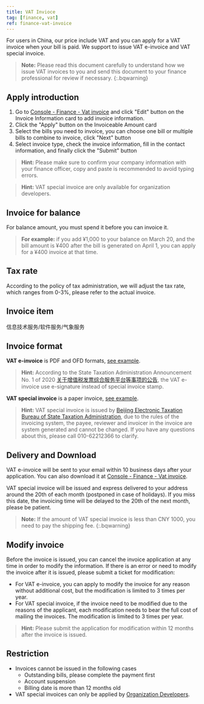 ```yaml
---
title: VAT Invioce
tag: [finance, vat]
ref: finance-vat-invoice
---
```


For users in China, our price include VAT and you can apply for a VAT invoice when your bill is paid. We support to issue VAT e-invoice and VAT special invoice.

> **Note:** Please read this document carefully to understand how we issue VAT invoices to you and send this document to your finance professional for review if necessary.
{:.bqwarning}

## Apply introduction

1. Go to [Console - Finance - Vat invoice](https://console.qweather.com/#/invoice) and click "Edit" button on the Invoice Information card to add invoice information.
2. Click the "Apply" button on the Invoiceable Amount card
3. Select the bills you need to invoice, you can choose one bill or multiple bills to combine to invoice, click "Next" button
4. Select invoice type, check the invoice information, fill in the contact information, and finally click the "Submit" button

> **Hint:** Please make sure to confirm your company information with your finance officer, copy and paste is recommended to avoid typing errors.

> **Hint:** VAT special invoice are only available for organization developers.

## Invoice for balance

For balance amount, you must spend it before you can invoice it.

> **For example:** if you add ¥1,000 to your balance on March 20, and the bill amount is ¥400 after the bill is generated on April 1, you can apply for a ¥400 invoice at that time.

## Tax rate

According to the policy of tax administration, we will adjust the tax rate, which ranges from 0-3%, please refer to the actual invoice.

## Invoice item

信息技术服务/软件服务/气象服务

## Invoice format

**VAT e-invoice** is PDF and OFD formats, [see example](/assets/images/content/e-vat-sample.jpg).

> **Hint:** According to the State Taxation Administration Announcement No. 1 of 2020 [关于增值税发票综合服务平台等事项的公告](http://www.chinatax.gov.cn/chinatax/n810341/n810765/c101653/202001/c5149326/content.html), the VAT e-invoice use e-signature instead of special invoice stamp.

**VAT special invoice** is a paper invoice, [see example](/assets/images/content/vat-sample.jpg).

> **Hint:** VAT special invoice is issued by [Beijing Electronic Taxation Bureau of State Taxation Administration](https://etax.beijing.chinatax.gov.cn/xxmh/html/index.html), due to the rules of the invoicing system, the payee, reviewer and invoicer in the invoice are system generated and cannot be changed. If you have any questions about this, please call 010-62212366 to clarify.

## Delivery and Download

VAT e-invoice will be sent to your email within 10 business days after your application. You can also download it at [Console - Finance - Vat invoice](https://console.qweather.com/#/invoice).

VAT special invoice will be issued and express delivered to your address around the 20th of each month (postponed in case of holidays). If you miss this date, the invoicing time will be delayed to the 20th of the next month, please be patient.

> **Note:** If the amount of VAT special invoice is less than CNY 1000, you need to pay the shipping fee.
{:.bqwarning}

## Modify invoice

Before the invoice is issued, you can cancel the invoice application at any time in order to modify the information. If there is an error or need to modify the invoice after it is issued, please submit a ticket for modification:

* For VAT e-invoice, you can apply to modify the invoice for any reason without additional cost, but the modification is limited to 3 times per year.
* For VAT special invoice, if the invoice need to be modified due to the reasons of the applicant, each modification needs to bear the full cost of mailing the invoices. The modification is limited to 3 times per year.

> **Hint:** Please submit the application for modification within 12 months after the invoice is issued.

## Restriction

- Invoices cannot be issued in the following cases
  * Outstanding bills, please complete the payment first
  * Account suspension
  * Billing date is more than 12 months old
- VAT special invoices can only be applied by [Organization Developers](/en/docs/account/developers/).

